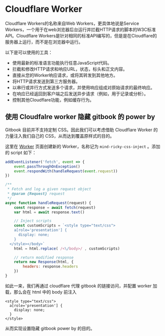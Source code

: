 # Cloudflare Worker

Cloudflare Workers的名称来自Web Workers，更具体地说是Service Workers，一个用于在web浏览器后台运行并拦截HTTP请求的脚本的W3C标准API。Cloudflare Workers是针对相同的标准API编写的，但是是在Cloudflare的服务器上运行，而不是在浏览器中运行。

以下是可以使用的工具：

* 使用最新的标准语言功能执行任意JavaScript代码。
* 拦截和修改HTTP请求和响应URL，状态，标头和正文内容。
* 直接从您的Worker响应请求，或将其转发到其他地方。
* 将HTTP请求发送到第三方服务器。
* 以串行或并行方式发送多个请求，并使用响应组成对原始请求的最终响应。
* 在响应已经返回到客户端之后发送异步请求（例如，用于记录或分析）。
* 控制其他Cloudflare功能，例如缓存行为。

## 使用 Cloudfalre worker 隐藏 gitbook 的 power by

Gitbook 目前并不支持定制 CSS。因此我们可以考虑借助 Cloudflare Worker 的力量注入我们自己的 CSS，从而达到覆盖原样式的目的。

这里在 [Worker](https://workers.cloudflare.com/) 页面创建新的 Worker，名称记为 `mind-ricky-css-inject` 。添加的 script 如下：

```javascript
addEventListener('fetch', event => {
	event.passThroughOnException()
	event.respondWith(handleRequest(event.request))
})

/**
 * Fetch and log a given request object
 * @param {Request} request
 */
async function handleRequest(request) {
	const response = await fetch(request)
	var html = await response.text()

	// Inject scripts
	const customScripts = `<style type="text/css">
    a[role='presentation'] {
      display: none;
    }
  </style></body>`
	html = html.replace( /<\/body>/ , customScripts)

	// return modified response
	return new Response(html, {
		headers: response.headers
	}) 
}
```

如此一来，我们再通过 cloudflare 代理 gitbook 的链接访问，并配置 worker 加载，那么会在 html 中的 body 前注入

```markup
<style type="text/css">
  a[role='presentation'] {
    display: none;
  }
</style>
```

从而实现设置隐藏 gitbook power by 的目的。

